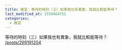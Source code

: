 ```yaml
---
title: 複習：等待的時刻（三）如果我也有異象，我就比較能等待？
last_modified_at: 1559464751
categories:
  - 複習
---
```


<p>等待的時刻（三）如果我也有異象，我就比較能等待？<br>
<a href="/posts/269191204" target="_blank">/posts/269191204</a></p>

<p>&nbsp;</p>

